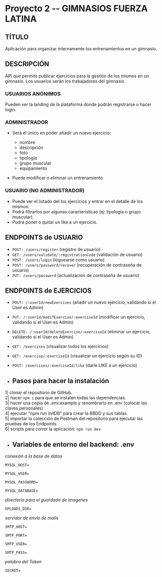 # Proyecto 2 -- GIMNASIOS FUERZA LATINA

## TÍTULO

Aplicación para organizar internamente los entrenamientos en un gimnasio.

## DESCRIPCIÓN

API que permite publicar ejercicios para la gestión de los mismos en un
gimnasio. Los usuarios serán los trabajadores del gimnasio.

### USUARIOS ANÓNIMOS

Pueden ver la landing de la plataforma donde podrán registrarse o hacer login.

### ADMINISTRADOR

- Será el único en poder añadir un nuevo ejercicio:

  - nombre
  - descripción
  - foto
  - tipología
  - grupo muscular
  - equipamiento

- Puede modificar o eliminar un entrenamiento

### USUARIO (NO ADMINISTRADOR)

- Puede ver el listado del los ejercicios y entrar en el detalle de los mismos.
- Podrá filtrarlos por algunas características (ej: tipología o grupo muscular).
- Podrá poner o quitar un like a un ejercicio.

## ENDPOINTS de USUARIO

- `POST: /users/register` (registro de usuario)
- `GET: /users/validate/:registrationCode` (validación de usuario)
- `POST: /users/login` (loguearse como usuario)
- `POST: /users/password/recover` (recuperación de contraseña de usuario)
- `PUT: /users/password` (actualización de contraseña de usuario)

## ENDPOINTS de EJERCICIOS

- `POST: /:userId/newExercises` (añadir un nuevo ejercicio, validando si el User es Admin)
- `PUT: /:userId/modifExercise/:exerciseId` (modificar un ejercicio, validando si el User es Admin)
- `DELETE: /:userId/deleteExercise/:exerciseId` (eliminar un ejercicio, validando si el User es Admin)
- `GET: /exercises` (visualizar todos los ejercicios)
- `GET: /exercise/:exerciseId` (visualizar un ejercicio según su ID)
- `POST: /exercises/:exerciseId/like` (darle LIKE a un ejercicio)

- ## Pasos para hacer la instalación

1| clonar el repositorio de GitHub.  
 2| hacer `npm i` para que se instalen todas las dependencias.  
3| hacer una copia de .env.example y renombrarlo en .env (colocar las claves personales)  
4| ejecutar "npm run initDB" para crear la BBDD y sus tablas.  
5| importar la colección de Postman del repositorio para ejecutar las pruebas de los Endpoints.  
6| scripts para correr la aplicación: `npm run dev`.

- ## Variables de entorno del backend: .env

_conexión a la base de datos_

`MYSQL_HOST=`

`MYSQL_USER=`

`MYSQL_PASSWORD=`

`MYSQL_DATABASE=`

_directorio para el guardado de imagenes_

`UPLOADS_DIR=`

_servidor de envío de mails_

`SMTP_HOST=`

`SMTP_PORT=`

`SMTP_USER=`

`SMTP_PASS=`

_palabra del Token_

`SECRET=`
